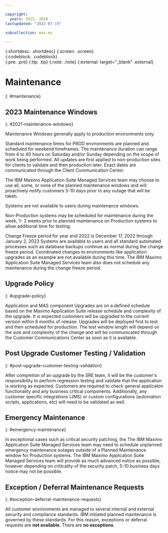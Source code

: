 ```yaml
---

copyright:
  years: 2015, 2020
lastupdated: "2022-07-19"

subcollection: mas-ms

---
```


{:shortdesc: .shortdesc}
{:screen: .screen}  
{:codeblock: .codeblock}  
{:pre: .pre}
{:tip: .tip}
{:note: .note}
{:external: target="_blank" .external}

# Maintenance
{: #maintenance}

## 2023 Maintenance Windows
{: #2021-maintenance-windows}

Maintenance Windows generally apply to production environments only.

Standard maintenance times for PROD environments are planned and scheduled for weekend timeframes.  The maintenance duration can range from 4 to 40 hours on Saturday and/or Sunday depending on the scope of work being performed.  All updates are first applied to non-production sites for clients to validate and then production later. Exact dates are communicated through the Client Communication Center.

The IBM Maximo Application Suite Managed Services team may choose to use all, some, or none of the planned maintenance windows and will proactively notify customers 5-10 days prior to any outage that will be taken.

Systems are not available to users during maintenance windows.

Non-Production systems may be scheduled for maintenance during the week, 1- 2 weeks prior to planned maintenance on Production systems to allow additional time for testing.

Change Freeze period for year end 2022 is December 17, 2022 through January 2, 2023
Systems are available to users and all standard automated processes such as database backups continue as normal during the change freeze period.  Coordinated changes to environments like application upgrades as an example are not available during this time.  The IBM Maximo Application Suite Managed Services team also does not schedule any maintenance during the change freeze period. 

## Upgrade Policy
{: #upgrade-policy}

Application and MAS component Upgrades are on a defined schedule based on the Maximo Application Suite release schedule and complexity of the upgrade.  It is expected customers will be upgraded to the current version within 6 months of release.  Upgrades will be deployed first to test and then scheduled for production.  The test window length will depend on the size and complexity of the change and will be communicated through the Customer Communications Center as soon as it is available.

## Post Upgrade Customer Testing / Validation
{: #post-upgrade-customer-testing-validation}

After completion of an upgrade by the SRE team, it will be the customer's responsibility to perform regression testing and validate that the application is working as expected. Customers are required to check general applicaton functionality and any business critical components. Additionally, any customer specific integrations (JMS) or custom configurations (automation scripts, applications, etc) will need to be validated as well.

## Emergency Maintenance
{: #emergency-maintenance}

In exceptional cases such as critical security patching, the The IBM Maximo Application Suite Managed Services team may need to schedule unplanned emergency maintenance outages outside of a Planned Maintenance window for Production systems.  The IBM Maximo Application Suite Managed Services team will provide as much advanced notice as possible, however depending on criticality of the security patch, 5-10 business days notice may not be possible.

## Exception / Deferral Maintenance Requests
{: #exception-deferral-maintenance-requests}

All customer environments are managed to several internal and external security and compliance standards. IBM initiated planned maintenance is governed by these standards. For this reason, exceptions or deferral requests are **not available**. There are **no exceptions**.


